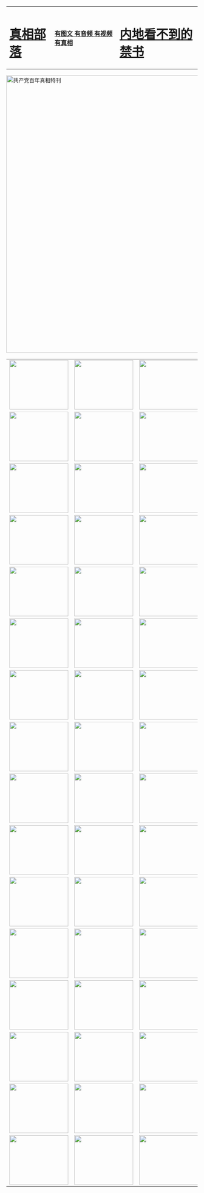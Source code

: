 <table>
<tr>

<td>
	<H1><a href="http://g21.pulauintan.com/zx/">真相部落</a></H1>
</td>
<td>
	<H4><a href="http://g21.pulauintan.com/zx/">有图文 有音频 有视频 有真相</a></H4>
</td>
<td>
	<H1><a href="http://g21.pulauintan.com/book/"> 内地看不到的禁书</a></H1>
</td>
</tr>
</table>

 <div ><a href="http://g21.pulauintan.com/zx/bngcd/"><img src="http://g21.pulauintan.com/zx/bngcd/gcdbnzx.jpg" width="730"  border="0" alt="共产党百年真相特刊"></a></div>

<table>
<tr>
	<td><a href="http://h73.mygardenias.com/xtr/107/"><img  src ="http://h73.mygardenias.com/pic/2017/02/107.jpg" width="155px" height="130px"></a></td>
	<td><a href="http://h73.mygardenias.com/xtr/829/"><img src ="http://h73.mygardenias.com/pic/2017/02/829.jpg" width="155px" height="130px"></a></td>
	<td><a href="http://h73.mygardenias.com/xtr/69/"><img  src ="http://h73.mygardenias.com/pic/2017/02/69.jpg" width="155px" height="130px"></a></td>
	<td><a href="http://h73.mygardenias.com/xtr/99/"><img  src ="http://h73.mygardenias.com/pic/2017/02/99.jpg" width="155px" height="130px"></a></td>
</tr>
<tr>
	<td><a href="http://h73.mygardenias.com/xtr/40/"><img  src ="http://h73.mygardenias.com/pic/2017/02/40.jpg" width="155px" height="130px"></a></td>
	<td><a href="http://h73.mygardenias.com/xtr/20/"><img  src ="http://h73.mygardenias.com/pic/2017/02/20.jpg" width="155px" height="130px"></a></td>
	<td><a href="http://h73.mygardenias.com/xtr/81/"><img  src ="http://h73.mygardenias.com/pic/2017/02/81.jpg" width="155px" height="130px"></a></td>
	<td><a href="http://h73.mygardenias.com/xtr/2/"><img  src ="http://h73.mygardenias.com/pic/2017/02/2.jpg" width="155px" height="130px"></a></td>
</tr>
<tr>
	<td><a href="http://h73.mygardenias.com/xtr/86/"><img  src ="http://h73.mygardenias.com/pic/2017/02/86.jpg" width="155px" height="130px"></a></td>
	<td><a href="http://h73.mygardenias.com/xtr/109/"><img  src ="http://h73.mygardenias.com/pic/2017/02/109.jpg" width="155px" height="130px"></a></td>
	<td><a href="http://h73.mygardenias.com/xtr/1378/"><img  src ="http://h73.mygardenias.com/pic/2017/02/1378.jpg" width="155px" height="130px"></a></td>
	<td><a href="http://h73.mygardenias.com/xtr/57/"><img  src ="http://h73.mygardenias.com/pic/2017/02/57.jpg" width="155px" height="130px"></a></td>
</tr>
<tr>
	<td><a href="http://h73.mygardenias.com/xtr/1219/"><img  src ="http://h73.mygardenias.com/pic/2017/02/1219.jpg" width="155px" height="130px"></a></td>
	<td><a href="http://h73.mygardenias.com/xtr/1220/"><img  src ="http://h73.mygardenias.com/pic/2017/02/1220.jpg" width="155px" height="130px"></a></td>
	<td><a href="http://h73.mygardenias.com/xtr/1221/"><img  src ="http://h73.mygardenias.com/pic/2017/02/1221.jpg" width="155px" height="130px"></a></td>
	<td><a href="http://h73.mygardenias.com/xtr/51/"><img  src ="http://h73.mygardenias.com/pic/2017/02/51.jpg" width="155px" height="130px"></a></td>
</tr>
<tr>
	<td><a href="http://h73.mygardenias.com/xtr/1055/"><img  src ="http://h73.mygardenias.com/pic/2017/02/1055.jpg" width="155px" height="130px"></a></td>
	<td><a href="http://h73.mygardenias.com/xtr/611/"><img  src ="http://h73.mygardenias.com/pic/2017/02/611.jpg" width="155px" height="130px"></a></td>
	<td><a href="http://h73.mygardenias.com/xtr/1121/"><img  src ="http://h73.mygardenias.com/pic/2017/02/1121.jpg" width="155px" height="130px"></a></td>
	<td><a href="http://h73.mygardenias.com/xtr/610/"><img  src ="http://h73.mygardenias.com/pic/2017/02/610.jpg" width="155px" height="130px"></a></td>
</tr>
<tr>
	<td><a href="http://h73.mygardenias.com/xtr/1128/"><img  src ="http://h73.mygardenias.com/pic/2017/02/1128.jpg" width="155px" height="130px"></a></td>
	<td><a href="http://h73.mygardenias.com/xtr/1395/"><img  src ="http://h73.mygardenias.com/pic/2017/02/1406.jpg" width="155px" height="130px"></a></td>
	<td><a href="http://h73.mygardenias.com/xtr/1407/"><img  src ="http://h73.mygardenias.com/pic/2017/02/1407.jpg" width="155px" height="130px"></a></td>
	<td><a href="http://h73.mygardenias.com/xtr/934/"><img  src ="http://h73.mygardenias.com/pic/2017/02/934.jpg" width="155px" height="130px"></a></td>
</tr>
<tr>
	<td><a href="http://h73.mygardenias.com/xtr/641/"><img  src ="http://h73.mygardenias.com/pic/2017/02/641.jpg" width="155px" height="130px"></a></td>
	<td><a href="http://h73.mygardenias.com/xtr/949/"><img  src ="http://h73.mygardenias.com/pic/2017/02/949.jpg" width="155px" height="130px"></a></td>
	<td><a href="http://h73.mygardenias.com/xtr/112/"><img  src ="http://h73.mygardenias.com/pic/2017/02/112.jpg" width="155px" height="130px"></a></td>
	<td><a href="http://h73.mygardenias.com/xtr/812/"><img  src ="http://h73.mygardenias.com/pic/2017/02/812.jpg" width="155px" height="130px"></a></td>
</tr>
<tr>
	<td><a href="http://h73.mygardenias.com/xtr/103/"><img  src ="http://h73.mygardenias.com/pic/2017/02/103.jpg" width="155px" height="130px"></a></td>
	<td><a href="http://h73.mygardenias.com/xtr/3/"><img  src ="http://h73.mygardenias.com/pic/2017/02/3.jpg" width="155px" height="130px"></a></td>
	<td><A href="http://h73.mygardenias.com/mp4/zx/2015/11/Lkmtt.mp4" target="_blank" title="莲开满天庭"><img  src="http://h73.mygardenias.com/pic/2015/11/Lkmtt3480_jssor.jpg"  width="155px" height="130px"></A></td>
	<td><A href="http://h73.mygardenias.com/mp4/zx/2015/11/2013513.mp4" target="_blank" title="飞旋的法轮"><img  src="http://h73.mygardenias.com/pic/2015/11/falun480_jssor.jpg"  width="155px" height="130px"></A></td>
</tr>
<tr>
	<td><A href="http://h73.mygardenias.com/mp4/zx/2015/11/NYParade.mp4" target="_blank" title="2004年4月10日法轮功纽约大游行"><img  src="http://h73.mygardenias.com/pic/2015/11/nyparade480_jssor.jpg"  width="155px" height="130px"></A></td>
	<td><A href="http://h73.mygardenias.com/mp4/news617/2015/05/WEB_s28093.mp4" target="_blank" title="2015年世界法轮大法日特别报导"><img  src="http://h73.mygardenias.com/pic/2015/11/p6752711a666997037_jssor.jpg"  width="155px" height="130px"></A></td>
	<td><A href="http://h73.mygardenias.com/mp4/news829/2015/11/30211_326650.mp4" target="_blank" title="沧州绑架案连审四天 民众抹泪称审好人"><img  src="http://h73.mygardenias.com/pic/2015/11/changzhou2480_jssor.jpg"  width="155px" height="130px"></A></td>
	<td><A href="http://h73.mygardenias.com/mp4/mhph/2015/10/changzhou.mp4" target="_blank" title="沧州真相--狮城血泪"><img  src="http://h73.mygardenias.com/pic/2015/11/changzhou480_jssor.jpg"  width="155px" height="130px"></A></td>
</tr>
<tr>
	<td><A href="http://h73.mygardenias.com/mp4/mhjd/mhjd_55.mp4" target="_blank" title="正义律师与无罪辩护"><img  src="http://h73.mygardenias.com/pic/2015/11/wzbh480_jssor.jpg"  width="155px" height="130px"></A></td>
	<td><A href="http://h73.mygardenias.com/mp4/zx/2015/11/layerkcs.mp4" target="_blank" title="中国的良心--高智晟律师"><img  src="http://h73.mygardenias.com/pic/2015/11/layerkcs2480_jssor.jpg"  width="155px" height="130px"></A></td>
	<td><A href="http://h73.mygardenias.com/mp4/mhph/2015/10/szxl.mp4" target="_blank" title="神州血泪--北京、大庆、广东、哈尔滨"><img  src="http://h73.mygardenias.com/pic/2015/11/szxl480_jssor.jpg"  width="155px" height="130px"></A></td>
	<td><A href="http://h73.mygardenias.com/mp4/zx/2015/11/TangShanFFXS.mp4" target="_blank" title="真相纪录片：凤凰新生"><img  src="http://h73.mygardenias.com/pic/2015/11/fhxs2480_jssor.jpg"  width="155px" height="130px"></A></td>
</tr>
<tr>
	<td><A href="http://h73.mygardenias.com/mp4/zx/2015/11/jidong.mp4" target="_blank" title="冀东监狱的罪恶"><img  src="http://h73.mygardenias.com/pic/2015/11/jidong480_jssor.jpg"  width="155px" height="130px"></A></td>
	<td><A href="http://h73.mygardenias.com/mp4/mhph/2015/10/tangshan.mp4" target="_blank" title="凤凰血泪"><img  src="http://h73.mygardenias.com/pic/2015/11/tangshan480_jssor.jpg"  width="155px" height="130px"></A>
					</div></td>
	<td>	<A href="http://h73.mygardenias.com/mp4/mhph/2015/10/zfxtzxl.mp4" target="_blank" title="政法系统罪行录--唐山篇"><img  src="http://h73.mygardenias.com/pic/2015/11/zfxtzxl480_jssor.jpg"  width="155px" height="130px"></A></td>
	<td><A href="http://h73.mygardenias.com/mp4/mhph/2015/10/QDBG.mp4" target="_blank" title="青岛悲歌"><img  src="http://h73.mygardenias.com/pic/2015/10/qdbg2480_jssor.jpg"  width="155px" height="130px"></A></td>
</tr>
<tr>
	<td><A href="http://h73.mygardenias.com/mp4/mhph/2015/10/huludao.mp4" target="_blank" title="葫芦岛永恒的见证"><img  src="http://h73.mygardenias.com/pic/2015/10/huludao480_jssor.jpg"  width="155px" height="130px"></A></td>
	<td><A href="http://h73.mygardenias.com/mp4/mhph/2015/10/qbzx.mp4" target="_blank" title="湖畔泉边听真相-济南泉城的传奇"><img  src="http://h73.mygardenias.com/pic/2015/10/hupan480_jssor.jpg"  width="155px" height="130px"></A></td>
	<td><A href="http://h73.mygardenias.com/mp4/mhph/2015/10/baoding_dvd_v2.mp4" target="_blank" title="燕赵悲歌"><img  src="http://h73.mygardenias.com/pic/2015/10/yzbg480_jssor.jpg"  width="155px" height="130px"></A></td>
	<td><A href="http://h73.mygardenias.com/mp4/zx/2015/11/meihuashi_complete_ED2.0.mp4" target="_blank" title="梅花诗完整版"><img  src="http://h73.mygardenias.com/pic/2015/11/mhs480_jssor.jpg"  width="155px" height="130px"></A></td>
</tr>
<tr>
	<td><A href="http://h73.mygardenias.com/mp4/zx/2015/11/fengbei512k.mp4" target="_blank" title="丰碑"><img  src="http://h73.mygardenias.com/pic/2015/11/fongbei480_jssor.jpg"  width="155px" height="130px"></A></td>
	<td><A href="http://h73.mygardenias.com/mp4/zx/2015/11/fytdxComplete.mp4" target="_blank" title="风雨天地行全集"><img  src="http://h73.mygardenias.com/pic/2015/11/fytdxWhite480_jssor.jpg"  width="155px" height="130px"></A></td>
	<td><A href="http://h73.mygardenias.com/mp4/zx/2015/11/JianZheng.mp4" target="_blank" title="见证"><img  src="http://h73.mygardenias.com/pic/2015/11/witness480_jssor.jpg"  width="155px" height="130px"></A></td>
	<td><A href="http://h73.mygardenias.com/mp4/mhph/2015/10/hcym.mp4" target="_blank" title="红朝阴谋"><img  src="http://h73.mygardenias.com/pic/2015/10/hcym480_jssor.jpg"  width="155px" height="130px"></A></td>
</tr>
<tr>
	<td><A href="http://h73.mygardenias.com/mp4/zx/2015/11/zfzxPalV3.mp4" target="_blank" title="是自焚还是骗局"><img  src="http://h73.mygardenias.com/pic/2015/11/zfzx4805_jssor.jpg"  width="155px" height="130px"></A></td>
	<td><A href="http://h73.mygardenias.com/mp4/zx/2015/11/lsdspMsyTd.mp4" target="_blank" title="历史的审判"><img  src="http://h73.mygardenias.com/pic/2015/11/lsdsp480_jssor.jpg"  width="155px" height="130px"></A></td>
	<td><A href="http://h73.mygardenias.com/mp4/news886/2015/11/concat886.mp4" target="_blank" title="一周全球控告江泽民"><img  src="http://h73.mygardenias.com/pic/2015/11/news886480_jssor.jpg"  width="155px" height="130px"></A></td>
	<td><A href="http://h73.mygardenias.com/mp4/news1378/2014/08/CQSD_s0_e4_v2_i0-CQSD_4-video.mp4" target="_blank" title="欧洲的抉择"><img  src="http://h73.mygardenias.com/pic/2015/11/p5143421a564166643-ss_jssor.jpg"  width="155px" height="130px"></A></td>
</tr>
<tr>
	<td><A href="http://h73.mygardenias.com/mp4/zx/2015/11/hk20150720parade.mp4" target="_blank" title="港法轮功反迫害大游行 大陆游客震撼"><img  src="http://h73.mygardenias.com/pic/2015/11/281098-ss_jssor.jpg"  width="155px" height="130px"></A></td>
	<td><A href="http://h73.mygardenias.com/mp4/zx/2015/11/20150720hkParade512k.mp4" target="_blank" title="香港法轮功720游行声援诉江潮"><img  src="http://h73.mygardenias.com/pic/2015/11/2015720parade480_jssor.jpg"  width="155px" height="130px"></A></td>
	<td><A href="http://h73.mygardenias.com/mp4/zx/2015/11/hktdc512.mp4" target="_blank" title="香港退党潮"><img  src="http://h73.mygardenias.com/pic/2015/11/hktdc480_jssor.jpg"  width="155px" height="130px"></A></td>
	<td><A href="http://h73.mygardenias.com/mp4/news413/2015/11/concat413.mp4" target="_blank" title="本月退党精选"><img  src="http://h73.mygardenias.com/pic/2015/11/tuidang480_jssor.jpg"  width="155px" height="130px"></A></td>
</tr>
<tr>
	<td><A href="http://h73.mygardenias.com/mp4/news823/2015/11/TSZG_British_1_QA_A_TSZG-61-1_XinHaoNianZuoZh_P617180.mp4" target="_blank" title="辛灏年：纪念《九评共产党》发表十周年演讲"><img  src="http://h73.mygardenias.com/pic/2015/11/xhn9p10480_jssor.jpg"  width="155px" height="130px"></A></td>
	<td><A href="http://h73.mygardenias.com/mp4/news57/2015/11/JPGCD8.mp4" target="_blank" title="【九评之八】评中国共产党的邪教本质"><img  src="http://h73.mygardenias.com/pic/2015/11/9pkcd8p480_jssor.jpg"  width="155px" height="130px"></A></td>
	<td><A href="http://h73.mygardenias.com/mp4/other/kao.Chih.Sheng_story.mp4"  target="_blank" title="超越恐惧:高智晟的故事"				style="font-size:20px;"><img src="http://h73.mygardenias.com/pic/2016/12/GZS201408070902.jpg"  width="155px" height="130px">
						</A></td>
	<td><A href="http://h73.mygardenias.com/mp4/zx/2016/11/oh10yearsInv.mp4"  target="_blank" title="纪录片《活摘 十年调查》完整版" style="font-size:20px;"><img src="http://h73.mygardenias.com/pic/2016/11/10yearsOHinv.jpg"  width="155px" height="130px">
						</A></td>
</tr>
</table>


